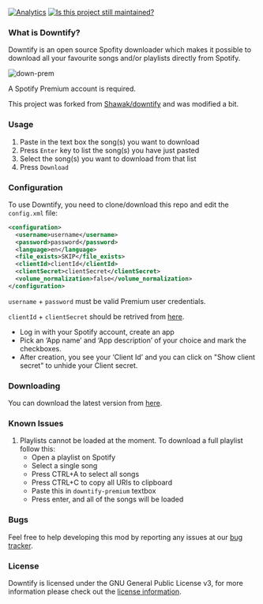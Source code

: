 [![Analytics](https://ga-beacon.appspot.com/UA-121798497-2/github/eviabs/downtify-premium)](https://github.com/igrigorik/ga-beacon)
[![Is this project still maintained?](https://img.shields.io/badge/maintained%3F-yes-green.svg?style=plastic)](https://github.com/badges/shields)

### What is Downtify?

Downtify is an open source Spofity downloader which makes it possible to download all your favourite songs and/or
playlists directly from Spotify.

![down-prem](https://user-images.githubusercontent.com/14614396/52458742-e7add380-2b69-11e9-8194-99e9131dc5b2.png)


A Spotify Premium account is required. 

This project was forked from [Shawak/downtify](https://github.com/Shawak/downtify) and was modified a bit.


### Usage

1. Paste in the text box the song(s) you want to download
2. Press `Enter` key to list the song(s) you have just pasted
3. Select the song(s) you want to download from that list
4. Press `Download`

### Configuration

To use Downtify, you need to clone/download this repo and edit the `config.xml` file:
```xml
<configuration>
  <username>username</username>
  <password>password</password>
  <language>en</language>
  <file_exists>SKIP</file_exists>
  <clientId>clientId</clientId>
  <clientSecret>clientSecret</clientSecret>
  <volume_normalization>false</volume_normalization>
</configuration>
```
`username` + `password` must be valid Premium user credentials.

`clientId` + `clientSecret` should be retrived from [here](https://developer.spotify.com/dashboard/applications).
* Log in with your Spotify account, create an app 
* Pick an ‘App name’ and ‘App description’ of your choice and mark the checkboxes.
* After creation, you see your ‘Client Id’ and you can click on "Show client secret" to unhide your Client secret.

### Downloading

You can download the latest version from [here](https://github.com/eviabs/downtify-premium/archive/master.zip).

### Known Issues ###

1. Playlists cannot be loaded at the moment. To download a full playlist follow this:
   - Open a playlist on Spotify
   - Select a single song
   - Press CTRL+A to select all songs
   - Press CTRL+C to copy all URIs to clipboard
   - Paste this in `downtify-premium` textbox
   - Press enter, and all of the songs will be loaded

### Bugs

Feel free to help developing this mod by reporting any issues at our [bug tracker](https://github.com/eviabs/downtify-premium/issues).

### License

Downtify is licensed under the GNU General Public License v3, for more information please check out the [license information](https://github.com/eviabs/downtify-premium/blob/master/LICENSE).
